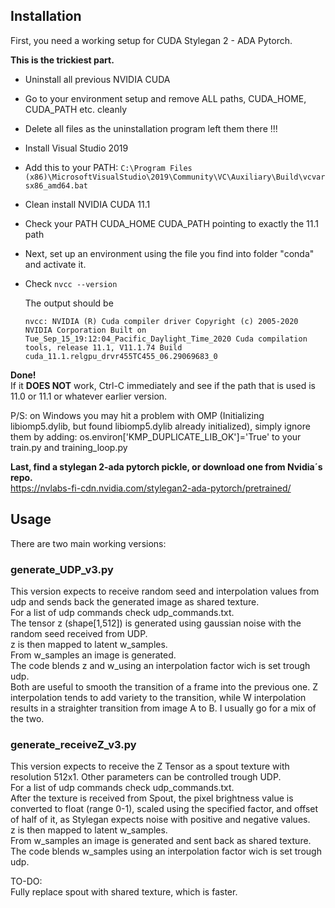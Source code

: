 ## Installation

First, you need a working setup for CUDA Stylegan 2 - ADA Pytorch.

**This is the trickiest part.**


- Uninstall all previous NVIDIA CUDA

- Go to your environment setup and remove ALL paths, CUDA_HOME, CUDA_PATH etc. cleanly

- Delete all files as the uninstallation program left them there !!!

- Install Visual Studio 2019

- Add this to your PATH: `C:\Program Files (x86)\MicrosoftVisualStudio\2019\Community\VC\Auxiliary\Build\vcvarsx86_amd64.bat`

- Clean install NVIDIA CUDA 11.1

- Check your PATH CUDA_HOME CUDA_PATH pointing to exactly the 11.1 path

- Next, set up an environment using the file you find into folder "conda" and activate it.

- Check `nvcc --version`

    The output should be  

    `
    nvcc: NVIDIA (R) Cuda compiler driver
    Copyright (c) 2005-2020 NVIDIA Corporation
    Built on Tue_Sep_15_19:12:04_Pacific_Daylight_Time_2020
    Cuda compilation tools, release 11.1, V11.1.74
    Build cuda_11.1.relgpu_drvr455TC455_06.29069683_0
    `
  
**Done!**  
If it **DOES NOT** work, Ctrl-C immediately and see if the path that is used is 11.0 or 11.1 or whatever earlier version.  

P/S: on Windows you may hit a problem with OMP (Initializing libiomp5.dylib, but found libiomp5.dylib already initialized), simply ignore them by adding: os.environ['KMP_DUPLICATE_LIB_OK']='True' to your train.py and training_loop.py

**Last, find a stylegan 2-ada pytorch pickle, or download one from Nvidia´s repo.**  
https://nvlabs-fi-cdn.nvidia.com/stylegan2-ada-pytorch/pretrained/


## Usage  

There are two main working versions:  

### generate_UDP_v3.py  

This version expects to receive random seed and interpolation values from udp and sends back the generated image as shared texture.  
For a list of udp commands check udp_commands.txt.  
The tensor z (shape[1,512]) is generated using gaussian noise with the random seed received from UDP.  
z is then mapped to latent w_samples.  
From w_samples an image is generated.  
The code blends z and w_using an interpolation factor wich is set trough udp.  
Both are useful to smooth the transition of a frame into the previous one. Z interpolation tends to add variety to the transition, while W interpolation results in a straighter transition from image A to B. I usually go for a mix of the two.  

### generate_receiveZ_v3.py  

This version expects to receive the Z Tensor as a spout texture with resolution 512x1. Other parameters can be controlled trough UDP.  
For a list of udp commands check udp_commands.txt.  
After the texture is received from Spout, the pixel brightness value is converted to float (range 0-1), scaled using the specified factor, and offset of half of it, as Stylegan expects noise with positive and negative values.  
z is then mapped to latent w_samples.  
From w_samples an image is generated and sent back as shared texture.  
The code blends w_samples using an interpolation factor wich is set trough udp.  

TO-DO:  
Fully replace spout with shared texture, which is faster.  

